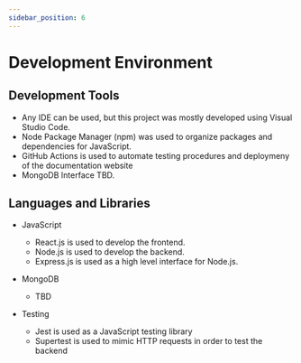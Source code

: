 ```yaml
---
sidebar_position: 6
---
```


# Development Environment

## Development Tools
- Any IDE can be used, but this project was mostly developed using Visual Studio Code.
- Node Package Manager (npm) was used to organize packages and dependencies for JavaScript.
- GitHub Actions is used to automate testing procedures and deploymeny of the documentation website
- MongoDB Interface TBD.

## Languages and Libraries
- JavaScript
  - React.js is used to develop the frontend.
  - Node.js is used to develop the backend.
  - Express.js is used as a high level interface for Node.js.

- MongoDB
  - TBD

- Testing
  - Jest is used as a JavaScript testing library
  - Supertest is used to mimic HTTP requests in order to test the backend
